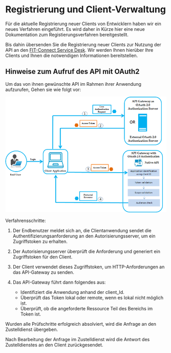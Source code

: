 # Registrierung und Client-Verwaltung

Für die aktuelle Registrierung neuer Clients von Entwicklern haben wir ein neues Verfahren eingeführt. Es wird daher in Kürze hier eine neue Dokumentation zum Registierungsverfahren bereitgestellt.

Bis dahin übersenden Sie die Registrierung neuer Clients zur Nutzung der API an den
[FIT-Connect Service Desk](https://jira.fiep-poc.de/servicedesk/customer/portal/1). Wir werden Ihnen hierüber Ihre Clients und Ihnen die notwendigen Informationen bereitstellen.

## Hinweise zum Aufruf des API mit OAuth2

Um das von ihnen gewünschte API im Rahmen ihrer Anwendung aufzurufen, Gehen sie wie folgt vor:

![API Zugriff](https://raw.githubusercontent.com/fiep-poc/assets/master/images/oauth/13_api_zugriff.png)

Verfahrensschritte:

1) Der Endbenutzer meldet sich an, die Clientanwendung sendet die Authentifizierungsanforderung an den Autorisierungsserver, um ein Zugriffstoken zu erhalten.

2) Der Autorisierungsserver überprüft die Anforderung und generiert ein Zugriffstoken für den Client.

3) Der Client verwendet dieses Zugriffstoken, um HTTP-Anforderungen an das API-Gateway zu senden.

4) Das API-Gateway führt dann folgendes aus:
    - Identifiziert die Anwendung anhand der client_Id.
    - Überprüft das Token lokal oder remote, wenn es lokal nicht möglich ist.
    - Überprüft, ob die angeforderte Ressource Teil des Bereichs im Token ist.

Wurden alle Prüfschritte erfolgreich absolviert, wird die Anfrage an den Zustelldienst übergeben.

Nach Bearbeitung der Anfrage im Zustelldienst wird die Antwort des Zustelldienstes an den Client zurückgesendet.